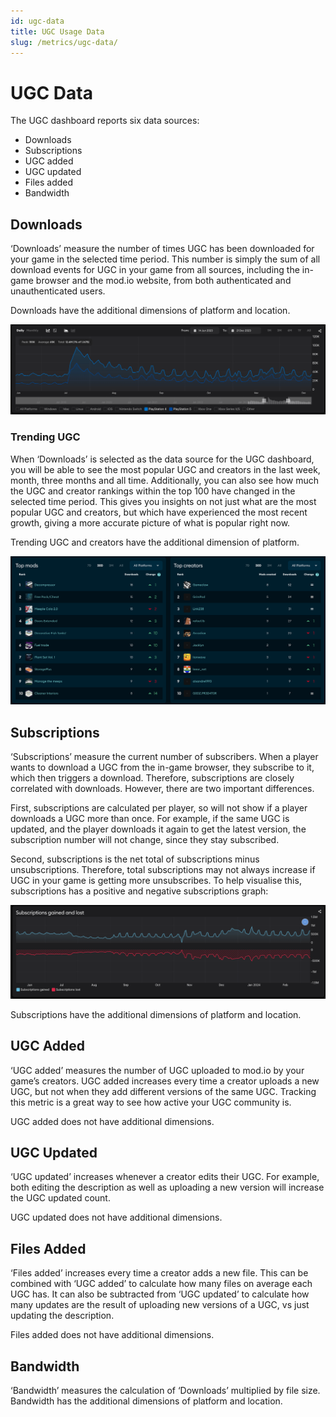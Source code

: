 ```yaml
---
id: ugc-data
title: UGC Usage Data
slug: /metrics/ugc-data/
---
```


# UGC Data

The UGC dashboard reports six data sources:

* Downloads
* Subscriptions
* UGC added
* UGC updated
* Files added
* Bandwidth

## Downloads

‘Downloads’ measure the number of times UGC has been downloaded for your game in the selected time period. This number is simply the sum of all download events for UGC in your game from all sources, including the in-game browser and the mod.io website, from both authenticated and unauthenticated users. 

Downloads have the additional dimensions of platform and location. 

![Metrics downloads](images/downloads.png)

### Trending UGC

When ‘Downloads’ is selected as the data source for the UGC dashboard, you will be able to see the most popular UGC and creators in the last week, month, three months and all time. Additionally, you can also see how much the UGC and creator rankings within the top 100 have changed in the selected time period. This gives you insights on not just what are the most popular UGC and creators, but which have experienced the most recent growth, giving a more accurate picture of what is popular right now. 

Trending UGC and creators have the additional dimension of platform. 

![Metrics trending UGC](images/trending.png)

## Subscriptions

‘Subscriptions’ measure the current number of subscribers. When a player wants to download a UGC from the in-game browser, they subscribe to it, which then triggers a download. Therefore, subscriptions are closely correlated with downloads. However, there are two important differences.

First, subscriptions are calculated per player, so will not show if a player downloads a UGC more than once. For example, if the same UGC is updated, and the player downloads it again to get the latest version, the subscription number will not change, since they stay subscribed. 

Second, subscriptions is the net total of subscriptions minus unsubscriptions. Therefore, total subscriptions may not always increase if UGC in your game is getting more unsubscribes. To help visualise this, subscriptions has a positive and negative subscriptions graph:

![Metrics subscriptions](images/subscriptions.png)

Subscriptions have the additional dimensions of platform and location. 

## UGC Added

‘UGC added’ measures the number of UGC uploaded to mod.io by your game’s creators. UGC added increases every time a creator uploads a new UGC, but not when they add different versions of the same UGC. Tracking this metric is a great way to see how active your UGC community is. 

UGC added does not have additional dimensions. 

## UGC Updated

‘UGC updated’ increases whenever a creator edits their UGC. For example, both editing the description as well as uploading a new version will increase the UGC updated count. 

UGC updated does not have additional dimensions. 

## Files Added

‘Files added’ increases every time a creator adds a new file. This can be combined with ‘UGC added’ to calculate how many files on average each UGC has. It can also be subtracted from ‘UGC updated’ to calculate how many updates are the result of uploading new versions of a UGC, vs just updating the description. 

Files added does not have additional dimensions. 

## Bandwidth

‘Bandwidth’ measures the calculation of ‘Downloads’ multiplied by file size. Bandwidth has the additional dimensions of platform and location. 